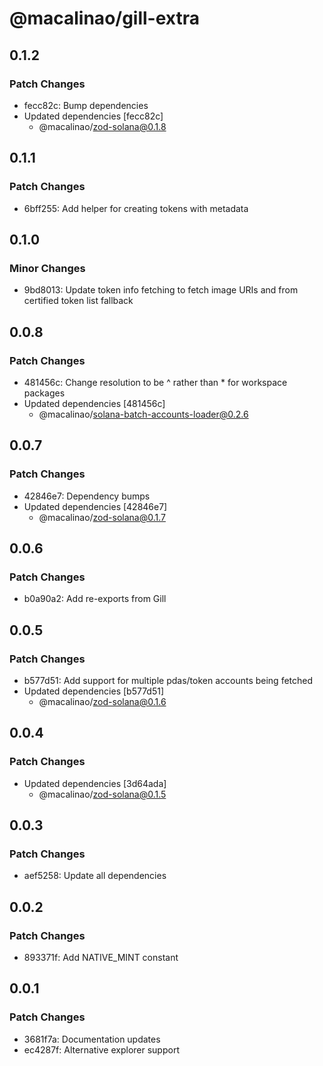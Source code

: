 # @macalinao/gill-extra

## 0.1.2

### Patch Changes

- fecc82c: Bump dependencies
- Updated dependencies [fecc82c]
  - @macalinao/zod-solana@0.1.8

## 0.1.1

### Patch Changes

- 6bff255: Add helper for creating tokens with metadata

## 0.1.0

### Minor Changes

- 9bd8013: Update token info fetching to fetch image URIs and from certified token list fallback

## 0.0.8

### Patch Changes

- 481456c: Change resolution to be ^ rather than \* for workspace packages
- Updated dependencies [481456c]
  - @macalinao/solana-batch-accounts-loader@0.2.6

## 0.0.7

### Patch Changes

- 42846e7: Dependency bumps
- Updated dependencies [42846e7]
  - @macalinao/zod-solana@0.1.7

## 0.0.6

### Patch Changes

- b0a90a2: Add re-exports from Gill

## 0.0.5

### Patch Changes

- b577d51: Add support for multiple pdas/token accounts being fetched
- Updated dependencies [b577d51]
  - @macalinao/zod-solana@0.1.6

## 0.0.4

### Patch Changes

- Updated dependencies [3d64ada]
  - @macalinao/zod-solana@0.1.5

## 0.0.3

### Patch Changes

- aef5258: Update all dependencies

## 0.0.2

### Patch Changes

- 893371f: Add NATIVE_MINT constant

## 0.0.1

### Patch Changes

- 3681f7a: Documentation updates
- ec4287f: Alternative explorer support
